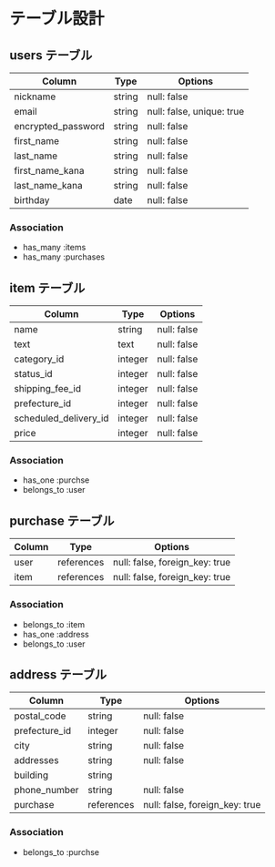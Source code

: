 # テーブル設計

## users テーブル

| Column   | Type   | Options             |
| -------- | ------ | -----------         |
| nickname | string | null: false         |
| email     | string | null: false, unique: true  |
| encrypted_password | string | null: false|
| first_name| string | null: false        |
| last_name | string | null: false        |
| first_name_kana  | string | null: false |
| last_name_kana   | string | null: false |
| birthday  | date | null: false          |

### Association

- has_many :items
- has_many :purchases


## item テーブル

| Column | Type   | Options                             |
| ------ | ------ | ------------------------------------|
| name   | string | null: false                         |
| text   | text | null: false                           |
| category_id | integer | null: false                   |
| status_id | integer | null: false                     |
| shipping_fee_id | integer | null: false                  |
| prefecture_id | integer  | null: false                |
| scheduled_delivery_id  | integer | null: false        |
| price  | integer | null: false                        |

### Association

- has_one :purchse
- belongs_to :user

## purchase テーブル

| Column | Type       | Options                       |
| ------ | ---------- | ------------------------------|
| user   | references | null: false, foreign_key: true|
| item   | references | null: false, foreign_key: true|

### Association

- belongs_to :item
- has_one :address
- belongs_to :user

## address テーブル

| Column  | Type       | Options                        |
| ------- | ---------- | ------------------------------ |
| postal_code   | string | null: false                |
| prefecture_id   | integer | null: false             |
| city   | string | null: false                       |
| addresses   | string | null: false                  |
| building | string |                                 |
| phone_number   | string | null: false               |
| purchase  | references | null: false, foreign_key: true|

### Association

- belongs_to :purchse